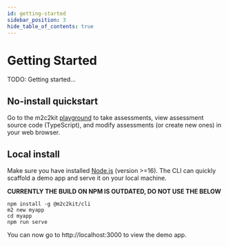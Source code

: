 ```yaml
---
id: getting-started
sidebar_position: 3
hide_table_of_contents: true
---
```


# Getting Started

TODO: Getting started...

## No-install quickstart

Go to the m2c2kit [playground](https://m2c2kit.z13.web.core.windows.net/) to take assessments, view assessment source code (TypeScript), and modify assessments (or create new ones) in your web browser.

## Local install

Make sure you have installed [Node.js](https://nodejs.org) (version >=16). The CLI can quickly scaffold a demo app and serve it on your local machine.

**CURRENTLY THE BUILD ON NPM IS OUTDATED, DO NOT USE THE BELOW**

```
npm install -g @m2c2kit/cli
m2 new myapp
cd myapp
npm run serve
```

You can now go to http://localhost:3000 to view the demo app.
